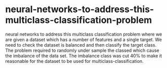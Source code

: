 # neural-networks-to-address-this-multiclass-classification-problem
neural networks to address this multiclass classification problem where we are given a dataset  which  has  a  number  of  features  and  a  single  target. We need to check the dataset is balanced and then classify the target class. The problem required to randomly under sample the classed which cause the imbalance of the data set. The imbalance class was cut 40% to make it reasonable for the dataset to be used for multiclass-classification.
